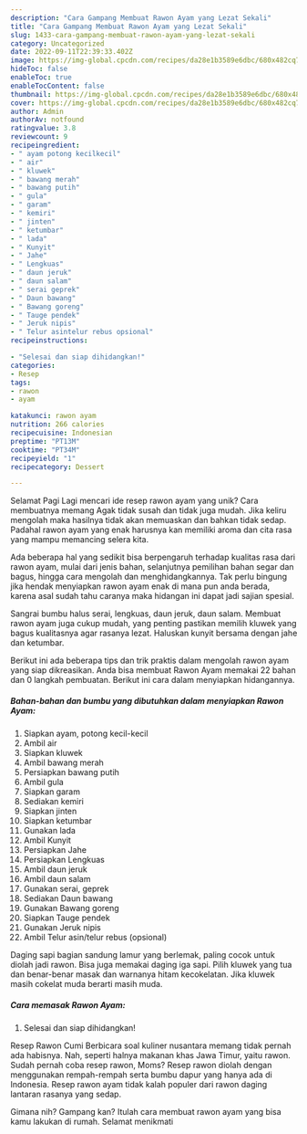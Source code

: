 ```yaml
---
description: "Cara Gampang Membuat Rawon Ayam yang Lezat Sekali"
title: "Cara Gampang Membuat Rawon Ayam yang Lezat Sekali"
slug: 1433-cara-gampang-membuat-rawon-ayam-yang-lezat-sekali
category: Uncategorized
date: 2022-09-11T22:39:33.402Z
image: https://img-global.cpcdn.com/recipes/da28e1b3589e6dbc/680x482cq70/rawon-ayam-foto-resep-utama.jpg
hideToc: false
enableToc: true
enableTocContent: false
thumbnail: https://img-global.cpcdn.com/recipes/da28e1b3589e6dbc/680x482cq70/rawon-ayam-foto-resep-utama.jpg
cover: https://img-global.cpcdn.com/recipes/da28e1b3589e6dbc/680x482cq70/rawon-ayam-foto-resep-utama.jpg
author: Admin
authorAv: notfound
ratingvalue: 3.8
reviewcount: 9
recipeingredient:
- " ayam potong kecilkecil"
- " air"
- " kluwek"
- " bawang merah"
- " bawang putih"
- " gula"
- " garam"
- " kemiri"
- " jinten"
- " ketumbar"
- " lada"
- " Kunyit"
- " Jahe"
- " Lengkuas"
- " daun jeruk"
- " daun salam"
- " serai geprek"
- " Daun bawang"
- " Bawang goreng"
- " Tauge pendek"
- " Jeruk nipis"
- " Telur asintelur rebus opsional"
recipeinstructions:

- "Selesai dan siap dihidangkan!"
categories:
- Resep
tags:
- rawon
- ayam

katakunci: rawon ayam 
nutrition: 266 calories
recipecuisine: Indonesian
preptime: "PT13M"
cooktime: "PT34M"
recipeyield: "1"
recipecategory: Dessert

---
```



Selamat Pagi Lagi mencari ide resep rawon ayam yang unik? Cara membuatnya memang Agak tidak susah dan tidak juga mudah. Jika keliru mengolah maka hasilnya tidak akan memuaskan dan bahkan tidak sedap. Padahal rawon ayam yang enak harusnya kan memiliki aroma dan cita rasa yang mampu memancing selera kita.


Ada beberapa hal yang sedikit bisa berpengaruh terhadap kualitas rasa dari rawon ayam, mulai dari jenis bahan, selanjutnya pemilihan bahan segar dan bagus, hingga cara mengolah dan menghidangkannya. Tak perlu bingung jika hendak menyiapkan rawon ayam enak di mana pun anda berada, karena asal sudah tahu caranya maka hidangan ini dapat jadi sajian spesial.

Sangrai bumbu halus serai, lengkuas, daun jeruk, daun salam. Membuat rawon ayam juga cukup mudah, yang penting pastikan memilih kluwek yang bagus kualitasnya agar rasanya lezat. Haluskan kunyit bersama dengan jahe dan ketumbar.


Berikut ini ada beberapa tips dan trik praktis dalam mengolah rawon ayam yang siap dikreasikan. Anda bisa membuat Rawon Ayam memakai 22 bahan dan 0 langkah pembuatan. Berikut ini cara dalam menyiapkan hidangannya.

<!--inarticleads1-->

##### Bahan-bahan dan bumbu yang dibutuhkan dalam menyiapkan Rawon Ayam:

1. Siapkan  ayam, potong kecil-kecil
1. Ambil  air
1. Siapkan  kluwek
1. Ambil  bawang merah
1. Persiapkan  bawang putih
1. Ambil  gula
1. Siapkan  garam
1. Sediakan  kemiri
1. Siapkan  jinten
1. Siapkan  ketumbar
1. Gunakan  lada
1. Ambil  Kunyit
1. Persiapkan  Jahe
1. Persiapkan  Lengkuas
1. Ambil  daun jeruk
1. Ambil  daun salam
1. Gunakan  serai, geprek
1. Sediakan  Daun bawang
1. Gunakan  Bawang goreng
1. Siapkan  Tauge pendek
1. Gunakan  Jeruk nipis
1. Ambil  Telur asin/telur rebus (opsional)


Daging sapi bagian sandung lamur yang berlemak, paling cocok untuk diolah jadi rawon. Bisa juga memakai daging iga sapi. Pilih kluwek yang tua dan benar-benar masak dan warnanya hitam kecokelatan. Jika kluwek masih cokelat muda berarti masih muda. 

<!--inarticleads2-->

##### Cara memasak Rawon Ayam:


1. Selesai dan siap dihidangkan!

Resep Rawon Cumi Berbicara soal kuliner nusantara memang tidak pernah ada habisnya. Nah, seperti halnya makanan khas Jawa Timur, yaitu rawon. Sudah pernah coba resep rawon, Moms? Resep rawon diolah dengan menggunakan rempah-rempah serta bumbu dapur yang hanya ada di Indonesia. Resep rawon ayam tidak kalah populer dari rawon daging lantaran rasanya yang sedap. 

Gimana nih? Gampang kan? Itulah cara membuat rawon ayam yang bisa kamu lakukan di rumah. Selamat menikmati
